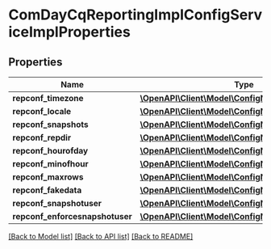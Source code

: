 # ComDayCqReportingImplConfigServiceImplProperties

## Properties
Name | Type | Description | Notes
------------ | ------------- | ------------- | -------------
**repconf_timezone** | [**\OpenAPI\Client\Model\ConfigNodePropertyString**](ConfigNodePropertyString.md) |  | [optional] 
**repconf_locale** | [**\OpenAPI\Client\Model\ConfigNodePropertyString**](ConfigNodePropertyString.md) |  | [optional] 
**repconf_snapshots** | [**\OpenAPI\Client\Model\ConfigNodePropertyString**](ConfigNodePropertyString.md) |  | [optional] 
**repconf_repdir** | [**\OpenAPI\Client\Model\ConfigNodePropertyString**](ConfigNodePropertyString.md) |  | [optional] 
**repconf_hourofday** | [**\OpenAPI\Client\Model\ConfigNodePropertyInteger**](ConfigNodePropertyInteger.md) |  | [optional] 
**repconf_minofhour** | [**\OpenAPI\Client\Model\ConfigNodePropertyInteger**](ConfigNodePropertyInteger.md) |  | [optional] 
**repconf_maxrows** | [**\OpenAPI\Client\Model\ConfigNodePropertyInteger**](ConfigNodePropertyInteger.md) |  | [optional] 
**repconf_fakedata** | [**\OpenAPI\Client\Model\ConfigNodePropertyBoolean**](ConfigNodePropertyBoolean.md) |  | [optional] 
**repconf_snapshotuser** | [**\OpenAPI\Client\Model\ConfigNodePropertyString**](ConfigNodePropertyString.md) |  | [optional] 
**repconf_enforcesnapshotuser** | [**\OpenAPI\Client\Model\ConfigNodePropertyBoolean**](ConfigNodePropertyBoolean.md) |  | [optional] 

[[Back to Model list]](../README.md#documentation-for-models) [[Back to API list]](../README.md#documentation-for-api-endpoints) [[Back to README]](../README.md)


